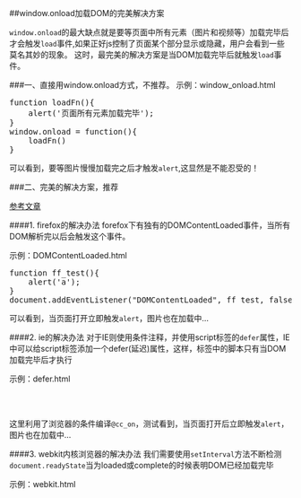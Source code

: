 ##window.onload加载DOM的完美解决方案

<code>window.onload</code>的最大缺点就是要等页面中所有元素（图片和视频等）加载完毕后才会触发<code>load</code>事件,如果正好js控制了页面某个部分显示或隐藏，用户会看到一些莫名其妙的现象。
这时，最完美的解决方案是当DOM加载完毕后就触发<code>load</code>事件。

###一、直接用window.onload方式，不推荐。
示例：window_onload.html
<pre>
function loadFn(){
    alert('页面所有元素加载完毕');
}
window.onload = function(){
    loadFn()
}
</pre>
可以看到，要等图片慢慢加载完之后才触发<code>alert</code>,这显然是不能忍受的！

###二、完美的解决方案，推荐

<a href="http://www.thefutureoftheweb.com/blog/adddomloadevent" target="_blank">参考文章</a>

####1. firefox的解决办法
forefox下有独有的DOMContentLoaded事件，当所有DOM解析完以后会触发这个事件。

示例：DOMContentLoaded.html

<pre>
function ff_test(){
    alert('a');
}
document.addEventListener("DOMContentLoaded", ff_test, false);
</pre>
可以看到，当页面打开立即触发<code>alert</code>，图片也在加载中...

####2. ie的解决办法
对于IE则使用条件注释，并使用script标签的<code>defer</code>属性，IE中可以给script标签添加一个defer(延迟)属性，这样，标签中的脚本只有当DOM加载完毕后才执行

示例：defer.html
<pre>
<script>
/*@cc_on @*/
/*@if (@_win32)
document.write("<script id=__ie_onload defer src=//0><\/scr"+"ipt>");
    script = document.getElementById("__ie_onload");
    script.onreadystatechange = function() {
        if (this.readyState == "complete")
        init(); // call the onload handler
    };
@end @*/
</script>
</pre>
这里利用了浏览器的条件编译<code>@cc_on</code>，测试看到，当页面打开后立即触发<code>alert</code>，图片也在加载中...

####3. webkit内核浏览器的解决办法
我们需要使用<code>setInterval</code>方法不断检测<code>document.readyState</code>当为loaded或complete的时候表明DOM已经加载完毕

示例：webkit.html